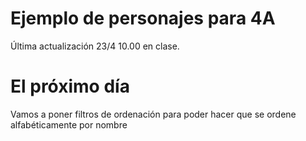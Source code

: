 # Ejemplo de personajes para 4A
Última actualización 23/4 10.00 en clase.

# El próximo día
Vamos a poner filtros de ordenación para poder hacer que se ordene alfabéticamente por nombre
